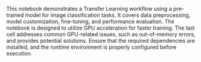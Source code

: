 This notebook demonstrates a Transfer Learning workflow using a pre-trained model for image classification tasks. It covers data preprocessing, model customization, fine-tuning, and performance evaluation. The notebook is designed to utilize GPU acceleration for faster training. The last cell addresses common GPU-related issues, such as out-of-memory errors, and provides potential solutions. Ensure that the required dependencies are installed, and the runtime environment is properly configured before execution.
